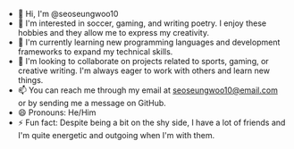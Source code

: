 - 👋 Hi, I'm @seoseungwoo10
- 👀 I'm interested in soccer, gaming, and writing poetry. I enjoy these hobbies and they allow me to express my creativity.
- 🌱 I'm currently learning new programming languages and development frameworks to expand my technical skills.
- 💞️ I'm looking to collaborate on projects related to sports, gaming, or creative writing. I'm always eager to work with others and learn new things.
- 📫 You can reach me through my email at seoseungwoo10@email.com or by sending me a message on GitHub.
- 😄 Pronouns: He/Him
- ⚡ Fun fact: Despite being a bit on the shy side, I have a lot of friends and I'm quite energetic and outgoing when I'm with them.

<!---
seoseungwoo10/seoseungwoo10 is a ✨ special ✨ repository because its `README.md` (this file) appears on your GitHub profile.
You can click the Preview link to take a look at your changes.
--->
